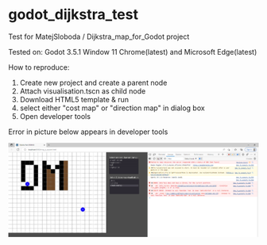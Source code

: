 # godot_dijkstra_test
Test for MatejSloboda / Dijkstra_map_for_Godot project

Tested on:
Godot 3.5.1
Window 11
Chrome(latest) and Microsoft Edge(latest)

How to reproduce:
1. Create new project and create a parent node
2. Attach visualisation.tscn as child node
3. Download HTML5 template & run
4. select either "cost map" or "direction map" in dialog box
5. Open developer tools

Error in picture below appears in developer tools

![](/issue.PNG "Issue")

